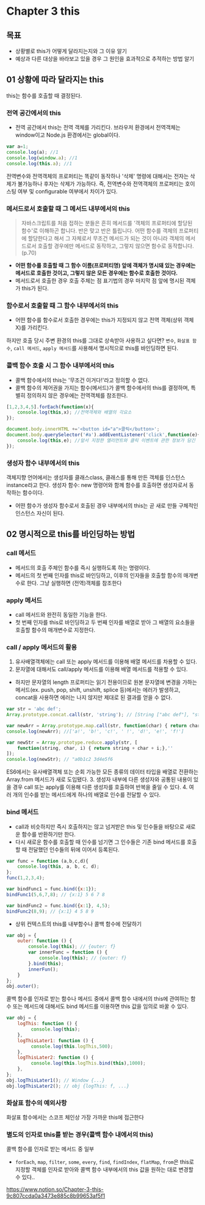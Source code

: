 # Chapter 3 this

## 목표
- 상황별로 this가 어떻게 달라지는지와 그 이유 알기
- 예상과 다른 대상을 바라보고 있을 경우 그 원인을 효과적으로 추적하는 방법 알기

## 01 상황에 따라 달라지는 this
this는 함수를 호출할 때 결정된다.
### 전역 공간에서의 this
- 전역 공간에서 this는 전역 객체를 가리킨다. 브라우저 환경에서 전역객체는 window이고 Node.js 환경에서는 global이다.
```Javascript
var a=1;
console.log(a); //1
console.log(window.a); //1
console.log(this.a); //1
```
전역변수와 전역객체의 프로퍼티는 똑같이 동작하나 '삭제' 명령에 대해서는 전자는 삭제가 불가능하나 후자는 삭제가 가능하다. 즉, 전역변수와 전역객체의 프로퍼티는 호이스팅 여부 및 configurable 여부에서 차이가 있다.

### 메서드로서 호출할 때 그 메서드 내부에서의 this
>자바스크립트를 처음 접하는 분들은 흔히 메서드를 '객체의 프로퍼티에 할당된 함수'로 이해하곤 합니다. 반은 맞고 반은 틀립니다. 어떤 함수를 객체의 프로퍼티에 할당한다고 해서 그 자체로서 무조건 메서드가 되는 것이 아니라 객체의 메서드로서 호출할 경우에만 메서드로 동작하고, 그렇지 않으면 함수로 동작합니다.(p.70)
- **어떤 함수를 호출할 때 그 함수 이름(프로퍼티명) 앞에 객체가 명시돼 있는 경우에는 메서드로 호출한 것이고, 그렇지 않은 모든 경우에는 함수로 호출한 것이다.**
- 메서드로서 호출한 경우 호출 주체는 점 표기법의 경우 마지막 점 앞에 명시된 객체가 this가 된다.

### 함수로서 호출할 때 그 함수 내부에서의 this
- 어떤 함수를 함수로서 호출한 경우에는 this가 지정되지 않고 전역 객체(상위 객체 X)를 가리킨다.

하지만 호출 당시 주변 환경의 this를 그대로 상속받아 사용하고 싶다면? `변수`, `화살표 함수`, `call 메서드`, `apply 메서드`를 사용해서 명시적으로 this를 바인딩하면 된다.

### 콜백 함수 호출 시 그 함수 내부에서의 this
- 콜백 함수에서의  this는 '무조건 이거다!'라고 정의할 수 없다. 
- 콜백 함수의 제어권을 가지는 함수(메서드)가 콜백 함수에서의 this를 결정하며, 특별히 정의하지 않은 경우에는 전역객체를 참조한다.
```Javascript
[1,2,3,4,5].forEach(function(x){
	console.log(this,x); //전역객체와 배열의 각요소
});

document.body.innerHTML +='<button id="a">클릭</button>';
document.body.querySelector('#a').addEventListener('click',function(e){
	console.log(this,e); //앞서 지정한 엘리먼트와 클릭 이벤트에 관한 정보가 담긴 객체
});
```

### 생성자 함수 내부에서의 this
객체지향 언어에서는 생성자를 클래스class, 클래스를 통해 만든 객체를 인스턴스instance라고 한다.
생성자 함수: new 명령어와 함께 함수를 호출하면 생성자로서 동작하는 함수이다.

- 어떤 함수가 생성자 함수로서 호출된 경우 내부에서의 this는 곧 새로 만들 구체적인 인스턴스 자신이 된다.

## 02 명시적으로 this를 바인딩하는 방법
### call 메서드
- 메서드의 호출 주체인 함수를 즉시 실행하도록 하는 명령이다. 
- 메서드의 첫 번째 인자를 this로 바인딩하고, 이후의 인자들을 호출할 함수의 매개변수로 한다. 그냥 실행하면 (전역)객체를 참조한다

### apply 메서드
- call 메서드와 완전히 동일한 기능을 한다. 
- 첫 번째 인자를 this로 바인딩하고 두 번째 인자를 배열로 받아 그 배열의 요소들을 호출할 함수의 매개변수로 지정한다.

### call / apply 메서드의 활용
1. 유사배열객체에는 call 또는 apply 메서드를 이용해 배열 메서드를 차용할 수 있다.
2. 문자열에 대해서도 call/apply 메서드를 이용해 배열 메서드를 적용할 수 있다.
- 하지만 문자열의 length 프로퍼티는 읽기 전용이므로 원본 문자열에 변경을 가하는 메서드(ex. push, pop, shift, unshift, splice 등)에서는 에러가 발생하고, concat을 사용하면 에러는 나지 않지만 제대로 된 결과를 얻을 수 없다.
```Javascript
var str = 'abc def';
Array.prototype.concat.call(str, 'string'); // [String ["abc def"], "string"]

var newArr = Array.prototype.map.call(str, function(char) { return char + '!';});
console.log(newArr); //['a!', 'b!', 'c!', ' !', 'd!', 'e!', 'f!']

var newStr = Array.prototype.reduce.apply(str, [
	function(string, char, i) { return string + char + i;},''
]);
console.log(newStr); // "a0b1c2 3d4e5f6
```
ES6에서는 유사배열객체 또는 순회 가능한 모든 종류의 데이터 타입을 배열로 전환하는 Array.from 메서드가 새로 도입됐다.
3. 생성자 내부에 다른 생성자와 공통된 내용이 있을 경우 call 또는 apply를 이용해 다른 생성자를 호출하여 반복을 줄일 수 있다.
4. 여러 개의 인수를 받는 메서드에게 하나의 배열로 인수를 전달할 수 있다.

### bind 메서드
- call과 비슷하지만 즉시 호출하지는 않고 넘겨받은 this 및 인수들을 바탕으로 새로운 함수를 반환하기만 한다.
- 다시 새로운 함수를 호출할 때 인수를 넘기면 그 인수들은 기존 bind 메서드를 호출할 때 전달했던 인수들의 뒤에 이어서 등록된다.
```Javascript
var func = function (a,b,c,d){
	console.log(this, a, b, c, d);
};
func(1,2,3,4);

var bindFunc1 = func.bind({x:1});
bindFunc1(5,6,7,8); // {x:1} 5 6 7 8

var bindFunc2 = func.bind({x:1}, 4,5);
bindFunc2(8,9); // {x:1} 4 5 8 9 
```

- 상위 컨텍스트의 this를 내부함수나 콜백 함수에 전달하기
```Javascript
var obj = {
    outer: function () {
        console.log(this); // {outer: f}
        var innerFunc = function () {
            console.log(this); // {outer: f}
        }.bind(this);
        innerFun();
    }
};
obj.outer();
```
콜백 함수를 인자로 받는 함수나 메서드 중에서 콜백 함수 내에서의 this에 관여하는 함수 또는 메서드에 대해서도 bind 메서드를 이용하면 this 값을 임의로 바꿀 수 있다.
```Javascript
var obj = {
	logThis: function () {
		 console.log(this);
	},
	logThisLater1: function () {
		 console.log(this.logThis,500);
	},
	logThisLater2: function () {
		 console.log(this.logThis.bind(this),1000);
	},
};
obj.logThisLater1(); // Window {...}
obj.logThisLater2(); // obj {logThis: f, ...}
```

### 화살표 함수의 예외사항
화살표 함수에서는 스코프 체인상 가장 가까운 this에 접근한다

### 별도의 인자로 this를 받는 경우(콜백 함수 내에서의 this)
콜백 함수를 인자로 받는 메서드 중 일부
- `forEach`, `map`, `filter`, `some`, `every`, `find`, `findIndex`, `flatMap`, `from`은 this로 지정할 객체를 인자로 받아와 콜백 함수 내부에서의 this 값을 원하는 대로 변경할 수 있다..

https://www.notion.so/Chapter-3-this-9c807ccda0a3473e885c8b99653af5f1
